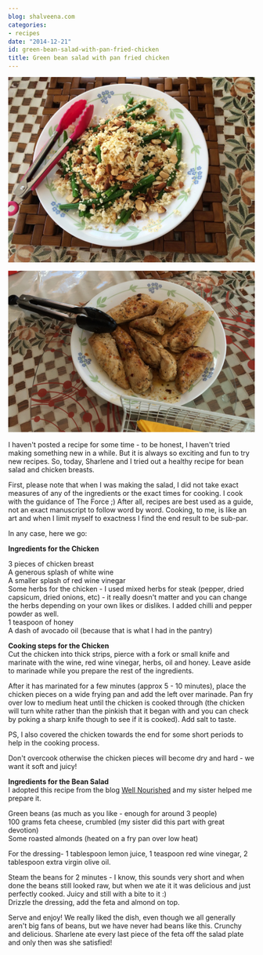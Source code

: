 ```yaml
---
blog: shalveena.com
categories:
- recipes
date: "2014-12-21"
id: green-bean-salad-with-pan-fried-chicken
title: Green bean salad with pan fried chicken
---
```


[![](images/aeed0-img_4709.jpg)](https://shalveena.files.wordpress.com/2014/12/aeed0-img_4709.jpg)

  

  

[![](images/aa0e7-img_47142bcropped.png)](https://shalveena.files.wordpress.com/2014/12/aa0e7-img_47142bcropped.png)

  
  
I haven't posted a recipe for some time - to be honest, I haven't tried making something new in a while. But it is always so exciting and fun to try new recipes. So, today, Sharlene and I tried out a healthy recipe for bean salad and chicken breasts.  
  
First, please note that when I was making the salad, I did not take exact measures of any of the ingredients or the exact times for cooking. I cook with the guidance of The Force ;) After all, recipes are best used as a guide, not an exact manuscript to follow word by word. Cooking, to me, is like an art and when I limit myself to exactness I find the end result to be sub-par.  
  
In any case, here we go:  
  
**Ingredients for the Chicken**  
  
3 pieces of chicken breast  
A generous splash of white wine  
A smaller splash of red wine vinegar  
Some herbs for the chicken - I used mixed herbs for steak (pepper, dried capsicum, dried onions, etc) - it really doesn't matter and you can change the herbs depending on your own likes or dislikes. I added chilli and pepper powder as well.  
1 teaspoon of honey  
A dash of avocado oil (because that is what I had in the pantry)  
  
**Cooking steps for the Chicken**  
Cut the chicken into thick strips, pierce with a fork or small knife and marinate with the wine, red wine vinegar, herbs, oil and honey. Leave aside to marinade while you prepare the rest of the ingredients.  
  
After it has marinated for a few minutes (approx 5 - 10 minutes), place the chicken pieces on a wide frying pan and add the left over marinade. Pan fry over low to medium heat until the chicken is cooked through (the chicken will turn white rather than the pinkish that it began with and you can check by poking a sharp knife though to see if it is cooked). Add salt to taste.  
  
PS, I also covered the chicken towards the end for some short periods to help in the cooking process.  
  
Don't overcook otherwise the chicken pieces will become dry and hard - we want it soft and juicy!  
  
**Ingredients for the Bean Salad**  
I adopted this recipe from the blog [Well Nourished](http://wellnourished.com.au/green-bean-and-almond-salad/) and my sister helped me prepare it.  
  
Green beans (as much as you like - enough for around 3 people)  
100 grams feta cheese, crumbled (my sister did this part with great devotion)  
Some roasted almonds (heated on a fry pan over low heat)  
  
For the dressing- 1 tablespoon lemon juice, 1 teaspoon red wine vinegar, 2 tablespoon extra virgin olive oil.  
  
Steam the beans for 2 minutes - I know, this sounds very short and when done the beans still looked raw, but when we ate it it was delicious and just perfectly cooked. Juicy and still with a bite to it :)  
Drizzle the dressing, add the feta and almond on top.  
  
Serve and enjoy! We really liked the dish, even though we all generally aren't big fans of beans, but we have never had beans like this. Crunchy and delicious. Sharlene ate every last piece of the feta off the salad plate and only then was she satisfied!
